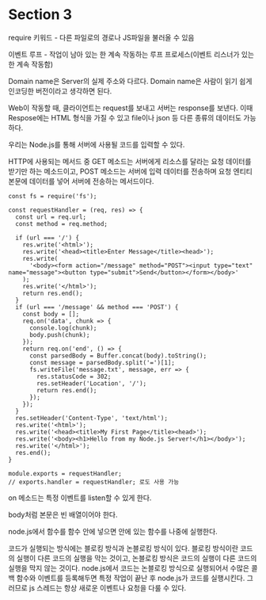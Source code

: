 # Section 3

require 키워드 - 다른 파일로의 경로나 JS파일을 불러올 수 있음

이벤트 루프 - 작업이 남아 있는 한 계속 작동하는 루프 프로세스(이벤트 리스너가 있는 한 계속 작동함)

Domain name은 Server의 실제 주소와 다르다. Domain name은 사람이 읽기 쉽게 인코딩한 버전이라고 생각하면 된다.

Web이 작동할 때, 클라이언트는 request를 보내고 서버는 response를 보낸다. 이때 Respose에는 HTML 형식을 가질 수 있고 file이나 json 등 다른 종류의 데이터도 가능하다.

우리는 Node.js를 통해 서버에 사용될 코드를 입력할 수 있다.

HTTP에 사용되는 메서드 중 GET 메소드는 서버에게 리소스를 달라는 요청 데이터를 받기만 하는 메소드이고, POST 메소드는 서버에 입력 데이터를 전송하며 요청 엔티티 본문에 데이터를 넣어 서버에 전송하는 메서드이다.

  

```
const fs = require('fs');

const requestHandler = (req, res) => {
  const url = req.url;
  const method = req.method;

  if (url === '/') {
    res.write('<html>');
    res.write('<head><title>Enter Message</title><head>');
    res.write(
      '<body><form action="/message" method="POST"><input type="text" name="message"><button type="submit">Send</button></form></body>'
    );
    res.write('</html>');
    return res.end();
  }
  if (url === '/message' && method === 'POST') {
    const body = [];
    req.on('data', chunk => {
      console.log(chunk);
      body.push(chunk);
    });
    return req.on('end', () => {
      const parsedBody = Buffer.concat(body).toString();
      const message = parsedBody.split('=')[1];
      fs.writeFile('message.txt', message, err => {
        res.statusCode = 302;
        res.setHeader('Location', '/');
        return res.end();
      });
    });
  }
  res.setHeader('Content-Type', 'text/html');
  res.write('<html>');
  res.write('<head><title>My First Page</title><head>');
  res.write('<body><h1>Hello from my Node.js Server!</h1></body>');
  res.write('</html>');
  res.end();
}

module.exports = requestHandler; 
// exports.handler = requestHandler; 로도 사용 가능
```

on 메소드는 특정 이벤트를 listen할 수 있게 한다.

body처럼 본문은 빈 배열이어야 한다. 

node.js에서 함수를 함수 안에 넣으면 안에 있는 함수를 나중에 실행한다.

코드가 실행되는 방식에는 블로킹 방식과 논블로킹 방식이 있다. 블로킹 방식이란 코드의 실행이 다른 코드의 실행을 막는 것이고, 논블로킹 방식은 코드의 실행이 다른 코드의 실행을 막지 않는 것이다. node.js에서 코드는 논블로킹 방식으로 실행되어서 수많은 콜백 함수와 이벤트를 등록해두면 특정 작업이 끝난 후 node.js가 코드를 실행시킨다. 그러므로 js 스레드는 항상 새로운 이벤트나 요청을 다룰 수 있다.